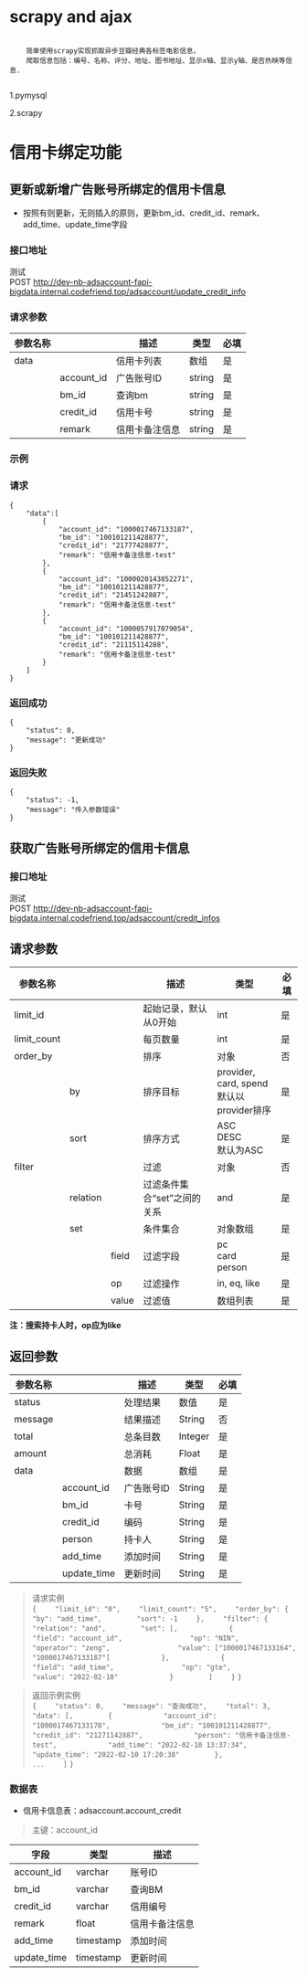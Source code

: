 # scrapy and ajax
```

    简单使用scrapy实现抓取异步豆瓣经典各标签电影信息，
    爬取信息包括：编号、名称、评分、地址、图书地址、显示x轴、显示y轴、是否热映等信息.
    
```

1.pymysql

2.scrapy

# 信用卡绑定功能

## 更新或新增广告账号所绑定的信用卡信息
* 按照有则更新，无则插入的原则，更新bm_id、credit_id、remark、add_time、update_time字段
### 接口地址
测试  
POST http://dev-nb-adsaccount-fapi-bigdata.internal.codefriend.top/adsaccount/update_credit_info

### 请求参数
| 参数名称|  | 描述 | 类型 | 必填 |
| ------ | ------ | ------ | ------ | ------ |
| data | |信用卡列表 | 数组 |是|
|  | account_id | 广告账号ID | string |是|
|  | bm_id | 查询bm | string |是|
|  | credit_id | 信用卡号 | string |是|
|  | remark | 信用卡备注信息 | string | 是|
### 示例
### 请求
```
{ 
    "data":[
        {
            "account_id": "1000017467133187",
            "bm_id": "100101211428877",
            "credit_id": "21777428877",
            "remark": "信用卡备注信息-test"
        },
        {
            "account_id": "1000020143852271",
            "bm_id": "100101211428877",
            "credit_id": "21451242887",
            "remark": "信用卡备注信息-test"
        },
        {
            "account_id": "1000057917079054",
            "bm_id": "100101211428877",
            "credit_id": "21115114288",
            "remark": "信用卡备注信息-test"
        }
    ]
}
```
### 返回成功
`{`  
`    "status": 0,`  
`    "message": "更新成功"`    
`}`  

### 返回失败
`{`  
`    "status": -1,`  
`    "message": "传入参数错误"`  
`}`  


## 获取广告账号所绑定的信用卡信息

### 接口地址
测试  
POST http://dev-nb-adsaccount-fapi-bigdata.internal.codefriend.top/adsaccount/credit_infos

## 请求参数
| 参数名称|  |  | 描述 | 类型 | 必填 |
| ------ | ------ | ------ | ------ | ------ | ------ |
| limit_id| | | 起始记录，默认从0开始| int | 是|
| limit_count| | | 每页数量 | int | 是|
| order_by| | | 排序| 对象| 否|
| | by| | 排序目标| provider, card, spend<br>默认以provider排序 | 是|
| | sort| | 排序方式| ASC<br>DESC<br>默认为ASC| 是|
| filter| | | 过滤| 对象| 否|
| | relation| | 过滤条件集合“set”之间的关系| and| 是|
| | set| | 条件集合| 对象数组| 是|
| | | field| 过滤字段| pc<br>card<br>person| 是|
| | | op| 过滤操作| in, eq, like | 是|
| | | value| 过滤值| 数组列表<br>| 是|

**注：搜索持卡人时，op应为like**

## 返回参数
| 参数名称| | 描述 | 类型 | 必填 |
| ------  | ------ | ------ | ------ | ------ |
| status| | 处理结果| 数值| 是|
| message| | 结果描述| String| 否|
| total| |总条目数 | Integer| 是|
| amount| |总消耗 | Float| 是|
| data| | 数据| 数组| 是|
| | account_id| 广告账号ID| String| 是|
| | bm_id| 卡号| String| 是|
| | credit_id| 编码| String| 是|
| | person| 持卡人| String| 是|
| | add_time| 添加时间| String| 是|
| | update_time| 更新时间| String| 是|

> 请求实例<br>
`{`
`    "limit_id": "0",`
`    "limit_count": "5",`
`    "order_by": {`
`        "by": "add_time",`
`        "sort": -1`
`    },`
`    "filter": {`
`        "relation": "and",`
`        "set": [,`
`            {`
`                "field": "account_id",`
`                "op": "NIN",`
`                "operator": "zeng",`
`                "value": ["1000017467133164", "1000017467133187"]`
`            },`
`            {`
`                "field": "add_time",`
`                "op": "gte",`
`                "value": "2022-02-10"`
`            }`
`        ]`
`    }`
`}`


> 返回示例实例<br>
`{`
`    "status": 0,`
`    "message": "查询成功",`
`    "total": 3,`
`    "data": [,`
`        {`
`            "account_id": "1000017467133178",`
`            "bm_id": "100101211428877",`
`            "credit_id": "21271142887",`
`            "person": "信用卡备注信息-test",`
`            "add_time": "2022-02-10 13:37:34",`
`            "update_time": "2022-02-10 17:20:38"`
`        },`
`                ...`
`    ]`
`}`

### 数据表
* 信用卡信息表：adsaccount.account_credit<br>
> 主键：account_id<br>

| 字段        | 类型      | 描述      |
|-------------|-----------|-----------|
| account_id    | varchar   | 账号ID    |
| bm_id        | varchar   | 查询BM      |
| credit_id      | varchar   | 信用编号      |
| remark       | float     | 信用卡备注信息      |
| add_time    | timestamp | 添加时间  |
| update_time | timestamp | 更新时间  |

